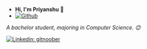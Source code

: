 - **Hi, I'm Priyanshu** :wave:
- [](https://komarev.com/ghpvc/?username=gitnoober) [![Github](https://img.shields.io/github/followers/gitnoober?label=Follow&style=social)](https://github.com/gitnoober)

<p><em>A bachelor student, majoring in Computer Science. 😊</br>
</em></p>

[![Linkedin: gitnoober](https://img.shields.io/badge/-thaianebraga-blue?style=flat-square&logo=Linkedin&logoColor=white&link=https://www.linkedin.com/in/thaianebraga/)](https://www.linkedin.com/in/priyanshu-singh-b8b237a7/)

<!---
gitnoober/gitnoober is a ✨ special ✨ repository because its `README.md` (this file) appears on your GitHub profile.
You can click the Preview link to take a look at your changes.
--->
